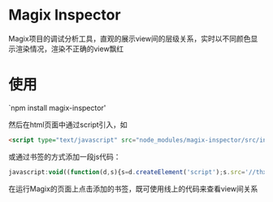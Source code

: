 # Magix Inspector

Magix项目的调试分析工具，直观的展示view间的层级关系，实时以不同颜色显示渲染情况，渲染不正确的view飘红

# 使用

`npm install magix-inspector'

然后在html页面中通过script引入，如

```html
<script type="text/javascript" src="node_modules/magix-inspector/src/index.js"></script>
```

或通过书签的方式添加一段js代码：

```js
javascript:void((function(d,s){s=d.createElement('script');s.src='//thx.github.io/magix/assets/helper.js';s.charset='utf-8';d.body.appendChild(s)}(document)))
```

在运行Magix的页面上点击添加的书签，既可使用线上的代码来查看view间关系